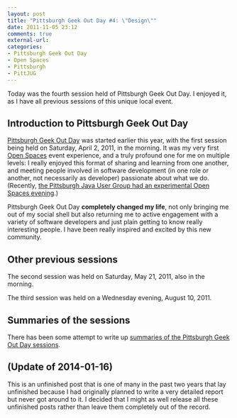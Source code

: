 ```yaml
---
layout: post
title: "Pittsburgh Geek Out Day #4: \"Design\""
date: 2011-11-05 23:12
comments: true
external-url: 
categories: 
- Pittsburgh Geek Out Day
- Open Spaces
- Pittsburgh
- PittJUG
---
```

Today was the fourth session held of Pittsburgh Geek Out Day. I enjoyed it, as I have all previous sessions of this unique local event.

## Introduction to Pittsburgh Geek Out Day

[Pittsburgh Geek Out Day](http://www.pghgeekoutday.com/) was started earlier this year, with the first session being held on Saturday, April 2, 2011, in the morning. It was my very first [Open Spaces](http://www.pghgeekoutday.com/open-spaces) event experience, and a truly profound one for me on multiple levels: I really enjoyed this format of sharing and learning from one another, and meeting people involved in software development (in one role or another, not necessarily as developer) passionate about what we do. (Recently, [the Pittsburgh Java User Group had an experimental Open Spaces evening](/blog/2011/10/26/open-spaces-success-at-the-pittsburgh-java-users-group/).)

Pittsburgh Geek Out Day **completely changed my life**, not only bringing me out of my social shell but also returning me to active engagement with a variety of software developers and just plain getting to know really interesting people. I have been really inspired and excited by this new community.

<!--more-->

## Other previous sessions

The second session was held on Saturday, May 21, 2011, also in the morning.

The third session was held on a Wednesday evening, August 10, 2011.

## Summaries of the sessions

There has been some attempt to write up [summaries of the Pittsburgh Geek Out Day sessions](http://www.pghgeekoutday.com/sessions/2011).

## (Update of 2014-01-16)

This is an unfinished post that is one of many in the past two years that lay unfinished because I had originally planned to write a very detailed report but never got around to it. I decided that I might as well release all these unfinished posts rather than leave them completely out of the record.

